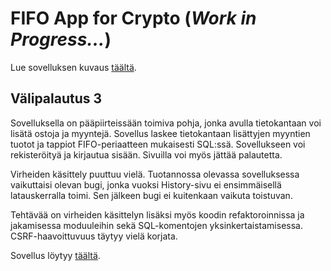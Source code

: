 # FIFO App for Crypto (*Work in Progress...*)

Lue sovelluksen kuvaus [täältä](https://github.com/ismomehdi/FIFO-App-for-Crypto/blob/main/about.md).

## Välipalautus 3

Sovelluksella on pääpiirteissään toimiva pohja, jonka avulla tietokantaan voi lisätä ostoja ja myyntejä. Sovellus laskee tietokantaan lisättyjen myyntien tuotot ja tappiot FIFO-periaatteen mukaisesti SQL:ssä. Sovellukseen voi rekisteröityä ja kirjautua sisään. Sivuilla voi myös jättää palautetta.

Virheiden käsittely puuttuu vielä. Tuotannossa olevassa sovelluksessa vaikuttaisi olevan bugi, jonka vuoksi History-sivu ei ensimmäisellä latauskerralla toimi. Sen jälkeen bugi ei kuitenkaan vaikuta toistuvan.

Tehtävää on virheiden käsittelyn lisäksi myös koodin refaktoroinnissa ja jakamisessa moduuleihin sekä SQL-komentojen yksinkertaistamisessa. CSRF-haavoittuvuus täytyy vielä korjata.

Sovellus löytyy [täältä](https://tsoha-fifo-app.fly.dev/).

